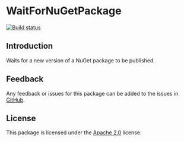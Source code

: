 # WaitForNuGetPackage

<!-- [![NuGet][package-badge]][package-download] -->
[![Build status][build-badge]][build-status]
<!-- [![codecov][coverage-badge]][coverage-report] -->

## Introduction

Waits for a new version of a NuGet package to be published.

## Feedback

Any feedback or issues for this package can be added to the issues in [GitHub][issues].

## License

This package is licensed under the [Apache 2.0][license] license.

[build-badge]: https://github.com/martincostello/wait-for-nuget-package/actions?query=workflow%3Abuild+branch%3Amain+event%3Apush
[build-status]: https://github.com/martincostello/wait-for-nuget-package/actions/workflows/build.yml/badge.svg?branch=main&event=push "Continuous Integration for this project"
<!--
[coverage-badge]: https://codecov.io/gh/martincostello/wait-for-nuget-package/branch/main/graph/badge.svg
[coverage-report]: https://codecov.io/gh/martincostello/wait-for-nuget-package "Code coverage report for this project"
-->
[issues]: https://github.com/martincostello/wait-for-nuget-package/issues "Issues for this project on GitHub.com"
[license]: https://www.apache.org/licenses/LICENSE-2.0.txt "The Apache 2.0 license"
<!--
[package-badge]: https://buildstats.info/nuget/MartinCostello.WaitForNuGetPackage?includePreReleases=false
[package-download]: https://www.nuget.org/packages/MartinCostello.WaitForNuGetPackage "Download MartinCostello.WaitForNuGetPackage from NuGet"
[scorecard-badge]: https://api.securityscorecards.dev/projects/github.com/martincostello/wait-for-nuget-package/badge
[scorecard-report]: https://securityscorecards.dev/viewer/?uri=github.com/martincostello/wait-for-nuget-package "OpenSSF Scorecard for this project"
-->
